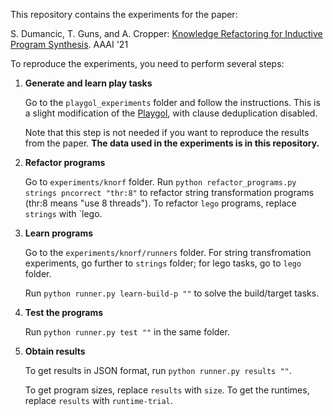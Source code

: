 This repository contains the experiments for the paper:

S. Dumancic, T. Guns, and A. Cropper: [Knowledge Refactoring for Inductive Program Synthesis](https://arxiv.org/abs/2004.09931). AAAI '21


To reproduce the experiments, you need to perform several steps:
 1. **Generate and learn play tasks**
    
    Go to the `playgol_experiments` folder and follow the instructions. This is a slight modification of the [Playgol](http://andrewcropper.com/pubs/ijcai19-playgol.pdf), with clause deduplication disabled.
    
    Note that this step is not needed if you want to reproduce the results from the paper. **The data used in the experiments is in this repository.**
 
 2. **Refactor programs** 
    
    Go to `experiments/knorf` folder.
    Run `python refactor_programs.py strings pncorrect "thr:8"` to refactor string transformation programs (thr:8 means "use 8 threads"). To refactor `lego` programs, replace `strings` with `lego.

 3. **Learn programs**

    Go to the `experiments/knorf/runners` folder. For string transfromation experiments, go further to `strings` folder; for lego tasks, go to `lego` folder. 

    Run `python runner.py learn-build-p ""` to solve the build/target tasks.

 4. **Test the programs**

    Run `python runner.py test ""` in the same folder.

 5. **Obtain results**

    To get results in JSON format, run `python runner.py results ""`.

    To get program sizes, replace `results` with `size`. To get the runtimes, replace `results` with `runtime-trial`.







